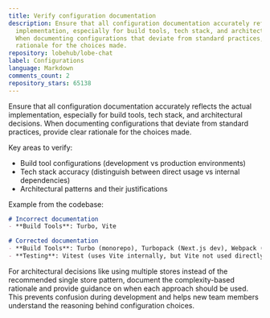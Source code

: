 ```yaml
---
title: Verify configuration documentation
description: Ensure that all configuration documentation accurately reflects the actual
  implementation, especially for build tools, tech stack, and architectural decisions.
  When documenting configurations that deviate from standard practices, provide clear
  rationale for the choices made.
repository: lobehub/lobe-chat
label: Configurations
language: Markdown
comments_count: 2
repository_stars: 65138
---
```


Ensure that all configuration documentation accurately reflects the actual implementation, especially for build tools, tech stack, and architectural decisions. When documenting configurations that deviate from standard practices, provide clear rationale for the choices made.

Key areas to verify:
- Build tool configurations (development vs production environments)
- Tech stack accuracy (distinguish between direct usage vs internal dependencies)
- Architectural patterns and their justifications

Example from the codebase:
```markdown
# Incorrect documentation
- **Build Tools**: Turbo, Vite

# Corrected documentation  
- **Build Tools**: Turbo (monorepo), Turbopack (Next.js dev), Webpack (Next.js prod)
- **Testing**: Vitest (uses Vite internally, but Vite not used directly in main build)
```

For architectural decisions like using multiple stores instead of the recommended single store pattern, document the complexity-based rationale and provide guidance on when each approach should be used. This prevents confusion during development and helps new team members understand the reasoning behind configuration choices.
